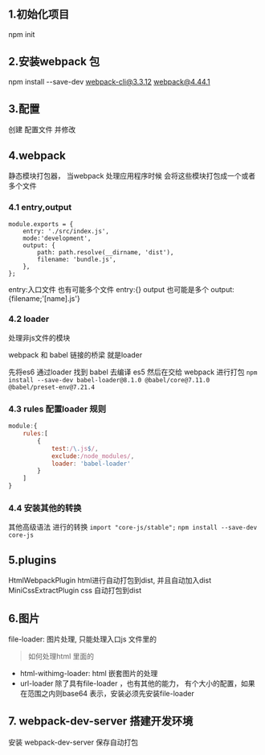 ## 1.初始化项目
npm init

## 2.安装webpack 包
npm install --save-dev webpack-cli@3.3.12 webpack@4.44.1


## 3.配置
创建 配置文件 并修改

## 4.webpack
静态模块打包器， 当webpack 处理应用程序时候 会将这些模块打包成一个或者多个文件


### 4.1 entry,output
```$xslt
module.exports = {
    entry: './src/index.js',
    mode:'development',
    output: {
        path: path.resolve(__dirname, 'dist'),
        filename: 'bundle.js',
    },
};
```
entry:入口文件
也有可能多个文件 entry:{}
output 也可能是多个 output:{filename;'[name].js'}

### 4.2 loader
处理非js文件的模块

webpack 和 babel 链接的桥梁  就是loader

先将es6 通过loader 找到 babel 去编译 es5 然后在交给 webpack 进行打包
`npm install --save-dev babel-loader@8.1.0 @babel/core@7.11.0 @babel/preset-env@7.21.4`

### 4.3 rules 配置loader 规则
```js
module:{
    rules:[
        {
            test:/\.js$/,
            exclude:/node_modules/,
            loader: 'babel-loader'
        }
    ]
}
```

### 4.4 安装其他的转换    
其他高级语法 进行的转换 `import "core-js/stable";`
`npm install --save-dev core-js`


## 5.plugins
HtmlWebpackPlugin html进行自动打包到dist, 并且自动加入dist
MiniCssExtractPlugin  css 自动打包到dist

## 6.图片

file-loader: 图片处理, 只能处理入口js 文件里的
> 如何处理html 里面的
* html-withimg-loader: html 嵌套图片的处理
* url-loader  除了具有file-loader ，也有其他的能力， 有个大小的配置，如果在范围之内则base64 表示，安装必须先安装file-loader


## 7. webpack-dev-server 搭建开发环境
安装 webpack-dev-server   保存自动打包
